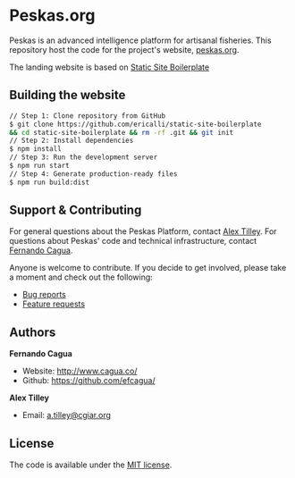 # Peskas.org

Peskas is an advanced intelligence platform for artisanal fisheries. This repository host the code for the project's website, [peskas.org](http://peskas.org).

The landing website is based on [Static Site Boilerplate](http://staticsiteboilerplate.com)

## Building the website

```bash
// Step 1: Clone repository from GitHub
$ git clone https://github.com/ericalli/static-site-boilerplate
&& cd static-site-boilerplate && rm -rf .git && git init 
// Step 2: Install dependencies
$ npm install 
// Step 3: Run the development server
$ npm run start 
// Step 4: Generate production-ready files
$ npm run build:dist 
```

## Support & Contributing

For general questions about the Peskas Platform, contact [Alex Tilley](mailto:a.tilley@cgiar.org). For questions about Peskas' code and technical infrastructure, contact [Fernando Cagua](mailto:f.cagua@cgiar.org).

Anyone is welcome to contribute. If you decide to get involved, please take a moment and check out the following:

* [Bug reports](.github/ISSUE_TEMPLATE/bug_report.md)
* [Feature requests](.github/ISSUE_TEMPLATE/feature_request.md)

## Authors

**Fernando Cagua**

-   Website: <http://www.cagua.co/>
-   Github: <https://github.com/efcagua/>

**Alex Tilley**

- Email: [a.tilley@cgiar.org](mailto:a.tilley@cgiar.org)

## License

The code is available under the [MIT license](LICENSE).
